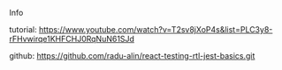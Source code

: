Info

tutorial: https://www.youtube.com/watch?v=T2sv8jXoP4s&list=PLC3y8-rFHvwirqe1KHFCHJ0RqNuN61SJd

github: https://github.com/radu-alin/react-testing-rtl-jest-basics.git
